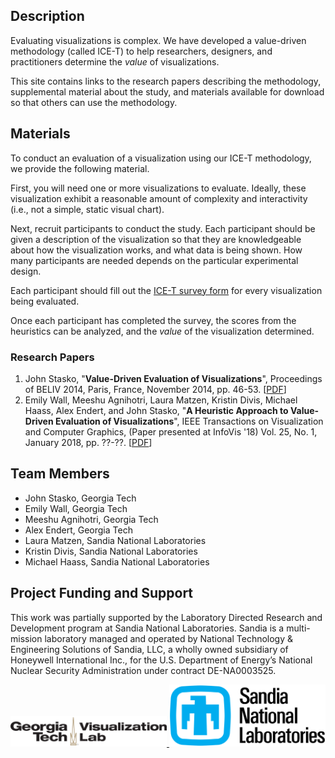 ## Description

<!-- ![](./images/ice-t.jpg =200x) -->
Evaluating visualizations is complex. We have developed a value-driven methodology (called ICE-T) to help researchers, designers, and practitioners determine the _value_ of visualizations.

This site contains links to the research papers describing the methodology, supplemental material about the study, and materials available for download so that others can use the methodology.

## Materials

To conduct an evaluation of a visualization using our ICE-T methodology, we provide the following material.

First, you will need one or more visualizations to evaluate. Ideally, these visualization exhibit a reasonable amount of complexity and interactivity (i.e., not a simple, static visual chart).

Next, recruit participants to conduct the study. Each participant should be given a description of the visualization so that they are knowledgeable about how the visualization works, and what data is being shown. How many participants are needed depends on the particular experimental design.

Each participant should fill out the [ICE-T survey form](documents/survey.pdf) for every visualization being evaluated.

Once each participant has completed the survey, the scores from the heuristics can be analyzed, and the _value_ of the visualization determined.

### Research Papers

  1. John Stasko, "**Value-Driven Evaluation of Visualizations**", Proceedings of BELIV 2014, Paris, France, November 2014, pp. 46-53. [<a href="http://www.cc.gatech.edu/~john.stasko/papers/beliv14-value.pdf">PDF</a>]
  2. Emily Wall, Meeshu Agnihotri, Laura Matzen, Kristin Divis, Michael Haass, Alex Endert, and John Stasko, "**A Heuristic Approach to Value-Driven Evaluation of Visualizations**", IEEE Transactions on Visualization and Computer Graphics, (Paper presented at InfoVis '18) Vol. 25, No. 1, January 2018, pp. ??-??. [<a href="http://www.cc.gatech.edu/~john.stasko/papers/infovis18-icet.pdf">PDF</a>]

## Team Members

  - John Stasko, Georgia Tech
  - Emily Wall, Georgia Tech
  - Meeshu Agnihotri, Georgia Tech
  - Alex Endert, Georgia Tech
  - Laura Matzen, Sandia National Laboratories
  - Kristin Divis, Sandia National Laboratories
  - Michael Haass, Sandia National Laboratories

## Project Funding and Support

This work was partially supported by the Laboratory Directed Research and Development program at Sandia National Laboratories. Sandia is a multi-mission laboratory managed and operated by National Technology \& Engineering Solutions of Sandia, LLC, a wholly owned subsidiary of Honeywell International Inc., for the U.S. Department of Energy’s National Nuclear Security Administration under contract DE-NA0003525.

<a href="http://vis.gatech.edu/">
  <img src="/images/gtvislab.png" alt="GT Vis Lab" style="width:250px;"/>
</a>

<a href="https://www.sandia.gov/">
  <img src="/images/sandia.png" alt="Sandia" style="width:250px;"/>
  </a>
<!-- ![Georgia Tech Visualization Lab](/images/gtvislab.png) -->
<!-- ![Sandia](/images/sandia.png) -->
